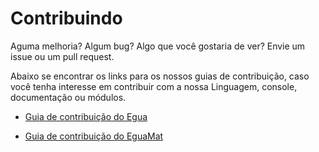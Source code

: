 # Contribuindo

Aguma melhoria? Algum bug? Algo que você gostaria de ver? Envie um issue ou um pull request.

Abaixo se encontrar os links para os nossos guias de contribuição, caso você tenha interesse em contribuir com a nossa Linguagem, console, documentação ou módulos.

- [Guia de contribuição do Egua](https://egua.tech/docs/egua/CONTRIBUTING.html)

- [Guia de contribuição do EguaMat](https://egua.tech/docs/eguamat/CONTRIBUTING.html)